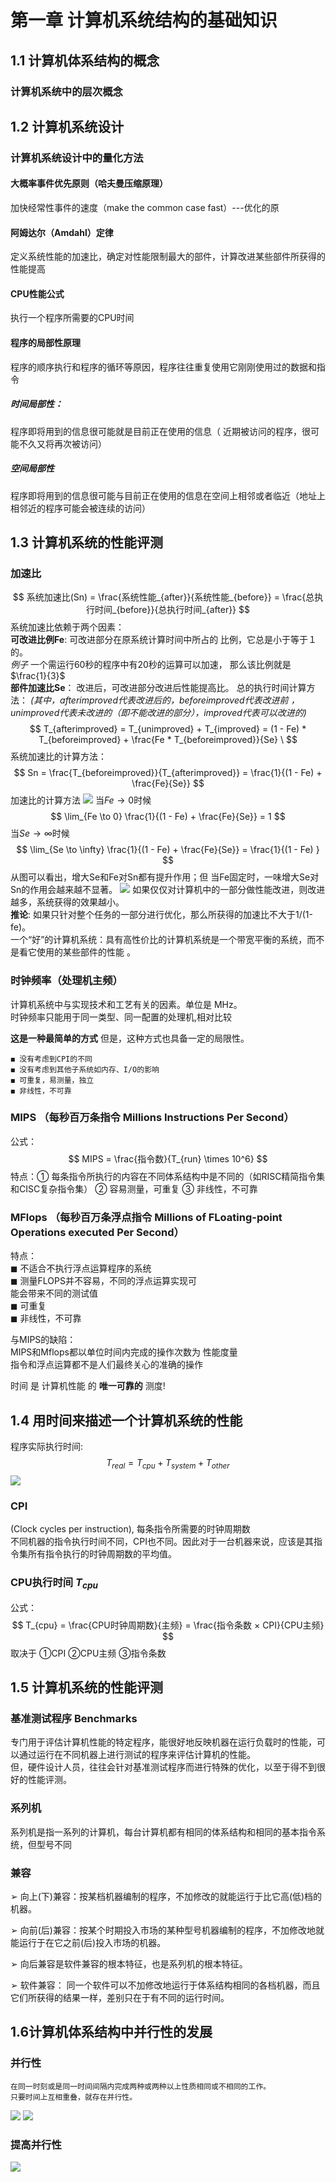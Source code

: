 # 第一章 计算机系统结构的基础知识
## 1.1 计算机体系结构的概念
### 计算机系统中的层次概念
## 1.2 计算机系统设计
### 计算机系统设计中的量化方法
#### 大概率事件优先原则（哈夫曼压缩原理）
加快经常性事件的速度（make the common case fast）---优化的原
#### 阿姆达尔（Amdahl）定律
定义系统性能的加速比，确定对性能限制最大的部件，计算改进某些部件所获得的性能提高
#### CPU性能公式
执行一个程序所需要的CPU时间
#### 程序的局部性原理
程序的顺序执行和程序的循环等原因，程序往往重复使用它刚刚使用过的数据和指令
##### 时间局部性：
程序即将用到的信息很可能就是目前正在使用的信息（
近期被访问的程序，很可能不久又将再次被访问） 
##### 空间局部性
程序即将用到的信息很可能与目前正在使用的信息在空间上相邻或者临近（地址上相邻近的程序可能会被连续的访问）
## 1.3 计算机系统的性能评测
### 加速比
$$
    系统加速比(Sn) = \frac{系统性能_{after}}{系统性能_{before}} = \frac{总执行时间_{before}}{总执行时间_{after}}
$$
系统加速比依赖于两个因素：\
**可改进比例Fe**:  可改进部分在原系统计算时间中所占的
比例，它总是小于等于１的。\
*例子* 一个需运行60秒的程序中有20秒的运算可以加速，
那么该比例就是$\frac{1}{3}$ \
**部件加速比Se**： 改进后，可改进部分改进后性能提高比。
总的执行时间计算方法：
*(其中，afterimproved代表改进后的，beforeimproved代表改进前 ， unimproved代表未改进的（即不能改进的部分），improved代表可以改进的)*
$$
    T_{afterimproved} = T_{unimproved} + T_{improved}
    = (1 - Fe) * T_{beforeimproved} + \frac{Fe * T_{beforeimproved}}{Se} \       
$$
系统加速比的计算方法：
$$ 
    Sn = \frac{T_{beforeimproved}}{T_{afterimproved}}
    = \frac{1}{(1 - Fe) + \frac{Fe}{Se}}
$$
加速比的计算方法
![](../image/1.1.png)
当$Fe \to 0$时候
$$
    \lim_{Fe \to 0}  \frac{1}{(1 - Fe) + \frac{Fe}{Se}}  = 1
$$
当$Se \to \infty$时候
$$
    \lim_{Se \to \infty}  \frac{1}{(1 - Fe) + \frac{Fe}{Se}}  = \frac{1}{(1 - Fe) }
$$
从图可以看出，增大Se和Fe对Sn都有提升作用；但
当Fe固定时，一味增大Se对Sn的作用会越来越不显著。
![](../image/1.2.png)
如果仅仅对计算机中的一部分做性能改进，则改进越多，系统获得的效果越小。 \
**推论**:  如果只针对整个任务的一部分进行优化，那么所获得的加速比不大于1/(1-fe)。 \
一个“好”的计算机系统：具有高性价比的计算机系统是一个带宽平衡的系统，而不是看它使用的某些部件的性能 。

### 时钟频率（处理机主频）
计算机系统中与实现技术和工艺有关的因素。单位是
MHz。\
时钟频率只能用于同一类型、同一配置的处理机,相对比较

**这是一种最简单的方式**
但是，这种方式也具备一定的局限性。

    ◼ 没有考虑到CPI的不同
    ◼ 没有考虑到其他子系统如内存、I/O的影响
    ◼ 可重复，易测量，独立
    ◼ 非线性，不可靠

### MIPS （每秒百万条指令 Millions Instructions Per Second）
公式：
$$
    MIPS = \frac{指令数}{T_{run} \times	 10^6}
$$
特点：① 每条指令所执行的内容在不同体系结构中是不同的（如RISC精简指令集和CISC复杂指令集）
② 容易测量，可重复
③ 非线性，不可靠
### MFlops （每秒百万条浮点指令 Millions of FLoating-point Operations executed Per Second）
特点：\
◼ 不适合不执行浮点运算程序的系统 \
◼ 测量FLOPS并不容易，不同的浮点运算实现可\
能会带来不同的测试值\
◼ 可重复\
◼ 非线性，不可靠

与MIPS的缺陷：\
MIPS和Mflops都以单位时间内完成的操作次数为
性能度量 \
指令和浮点运算都不是人们最终关心的准确的操作

时间 是 计算机性能 的 **唯一可靠的** 测度!

## 1.4 用时间来描述一个计算机系统的性能
程序实际执行时间:
$$
    T_{real} = T_{cpu} + T_{system} + T_{other}
$$
![](../image/1.3.png)
### CPI
(Clock cycles per instruction), 每条指令所需要的时钟周期数 \
不同机器的指令执行时间不同，CPI也不同。因此对于一台机器来说，应该是其指令集所有指令执行的时钟周期数的平均值。

### CPU执行时间 $T_{cpu}$
公式：
$$
    T_{cpu} = \frac{CPU时钟周期数}{主频} = \frac{指令条数 × CPI}{CPU主频}
$$
取决于 ①CPI ②CPU主频 ③指令条数
## 1.5 计算机系统的性能评测
### 基准测试程序 Benchmarks
专门用于评估计算机性能的特定程序，能很好地反映机器在运行负载时的性能，可以通过运行在不同机器上进行测试的程序来评估计算机的性能。\
但，硬件设计人员，往往会针对基准测试程序而进行特殊的优化，以至于得不到很好的性能评测。
### 系列机
系列机是指一系列的计算机，每台计算机都有相同的体系结构和相同的基本指令系统，但型号不同
### 兼容
 ➢ 向上(下)兼容：按某档机器编制的程序，不加修改的就能运行于比它高(低)档的机器。 

➢ 向前(后)兼容：按某个时期投入市场的某种型号机器编制的程序，不加修改地就能运行于在它之前(后)投入市场的机器。

➢ 向后兼容是软件兼容的根本特征，也是系列机的根本特征。

➢ 软件兼容： 同一个软件可以不加修改地运行于体系结构相同的各档机器，而且它们所获得的结果一样，差别只在于有不同的运行时间。

## 1.6计算机体系结构中并行性的发展
### 并行性
    在同一时刻或是同一时间间隔内完成两种或两种以上性质相同或不相同的工作。
    只要时间上互相重叠，就存在并行性。

![](../image/1.4.png)
![](../image/1.5.png)
### 提高并行性
![](../image/1.6.png)
